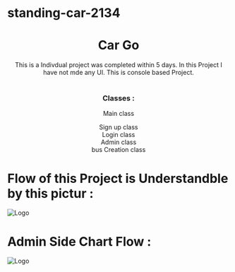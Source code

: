 # standing-car-2134

<div align="center">
  
<h1 align="center">Car Go </h1>

 This is a Indivdual project was completed within 5 days. In this Project I have not mde any UI. This is console based Project.
    <br />
    <br />

  </p>
  <h3>Classes :</h3> Main class <br />

Sign up class<br  />
Login class<br />
Admin class <br />
bus Creation class <br />
</div>
 
 
 <h1>Flow of this Project is Understandble by this pictur :</h1>

 <img src="https://user-images.githubusercontent.com/115461383/229339501-f2e9a836-f504-437c-82f5-b56db99b0f13.png" alt="Logo" >
<h1>Admin Side Chart Flow :</h1>
 <img src="https://user-images.githubusercontent.com/115461383/229339506-1fc38846-0fc1-4fa7-acb4-a4b047f4ba39.png" alt="Logo" >

